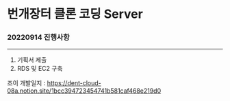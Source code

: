 # 번개장터 클론 코딩 Server
### 20220914 진행사항
***
1. 기획서 제출
2. RDS 및 EC2 구축


조이 개발일지 : https://dent-cloud-08a.notion.site/1bcc394723454741b581caf468e219d0

